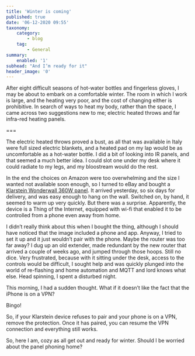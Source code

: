 ```yaml
---
title: 'Winter is coming'
published: true
date: '06-12-2020 09:55'
taxonomy:
    category:
        - blog
    tag:
        - General
summary:
    enabled: '1'
subhead: "And I’m ready for it"
header_image: '0'
---
```


After eight difficult seasons of hot-water bottles and fingerless gloves, I may be about to embark on a comfortable winter. The room in which I work is large, and the heating very poor, and the cost of changing either is prohibitive. In search of ways to heat my body, rather than the space, I came across two suggestions new to me; electric heated throws and far infra-red heating panels.

===

The electric heated throws proved a bust, as all that was available in Italy were full sized electric blankets, and a heated pad on my lap would be as uncomfortable as a hot-water bottle. I did a bit of looking into IR panels, and that seemed a much better idea. I could slot one under my desk where it could radiate to my legs, and my bloostream would do the rest.

In the end the choices on Amazon were too overwhelming and the size I wanted not available soon enough, so I turned to eBay and bought a [Klarstein Wonderwall 360W panel](https://www.ebay.it/itm/Pannello-Radiante-Riscaldamento-Infrarossi-Riscaldante-Termosifone-60x60cm-360W/193495312615?ssPageName=STRK%3AMEBIDX%3AIT&_trksid=p2057872.m2749.l2649). It arrived yesterday, so six days for delivery, and was easy enough to hang on the wall. Switched on, by hand, it seemed to warm up very quickly. But there was a surprise. Apparently, the device is a Thing of the Internet, equipped with wi-fi that enabled it to be controlled from a phone even away from home.

I didn’t really think about this when I bought the thing, although I should have noticed that the image included a phone and app. Anyway, I tried to set it up and it just wouldn’t pair with the phone. Maybe the router was too far away? I dug up an old extender, made redundant by the new router that arrived a couple of weeks ago, and jumped through those hoops. Still no dice. Very frustrated, because with it sitting under the desk, access to the controls would be difficult, I sought help and was quickly plunged into the world of re-flashing and home automation and MQTT and lord knows what else. Head spinning, I spent a disturbed night.

This morning, I had a sudden thought. What if it doesn’t like the fact that the iPhone is on a VPN?

Bingo!

So, if your Klarstein device refuses to pair and your phone is on a VPN, remove the protection. Once it has paired, you can resume the VPN connection and everything still works.

So, here I am, cozy as all get out and ready for winter. Should I be worried about the panel phoning home? 
